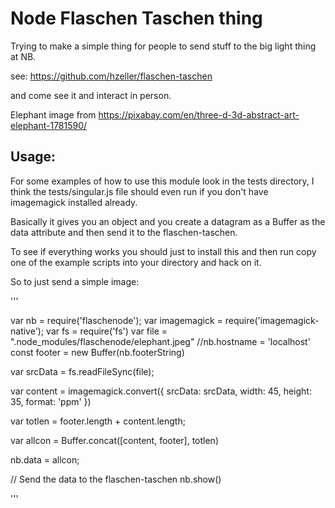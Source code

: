 # Node Flaschen Taschen thing

Trying to make a simple thing for people to send stuff to the big light thing at
NB.

see: https://github.com/hzeller/flaschen-taschen

and come see it and interact in person.

Elephant image from https://pixabay.com/en/three-d-3d-abstract-art-elephant-1781590/

## Usage:

For some examples of how to use this module look in the tests directory, I think
the tests/singular.js file should even run if you don't have imagemagick
installed already.

Basically it gives you an object and you create a datagram as a Buffer as the
data attribute and then send it to the flaschen-taschen.

To see if everything works you should just to install this and then run
copy one of the example scripts into your directory and hack on it.

So to just send a simple image:

'''

var nb = require('flaschenode');
var imagemagick = require('imagemagick-native');
var fs = require('fs')
var file = ".node_modules/flaschenode/elephant.jpeg"
//nb.hostname = 'localhost'
const footer = new Buffer(nb.footerString)

var srcData = fs.readFileSync(file);

var content = imagemagick.convert({
  srcData: srcData,
  width: 45,
  height: 35,
  format: 'ppm'
})

var totlen = footer.length + content.length;

var allcon = Buffer.concat([content, footer], totlen)

nb.data = allcon;

// Send the data to the flaschen-taschen
nb.show()

'''
